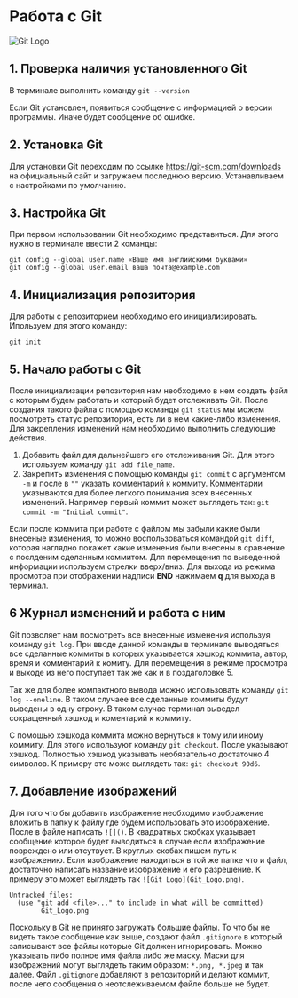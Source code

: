 # Работа с Git

![Git Logo](Git_Logo.png)

## 1. Проверка наличия установленного Git

В терминале выполнить команду `git --version`

Если Git установлен, появиться сообщение с информацией о версии программы. Иначе будет сообщение об ошибке.

## 2. Установка Git
Для установки Git переходим по ссылке https://git-scm.com/downloads на официальный сайт и загружаем последнюю версию. Устанавливаем с настройками по умолчанию.

## 3. Настройка Git
При первом использовании Git необходимо представиться. Для этого нужно в терминале ввести 2 команды:
```
git config --global user.name «Ваше имя английскими буквами»
git config --global user.email ваша почта@example.com
```

## 4. Инициализация репозитория
Для работы с репозиторием необходимо его инициализировать. Ипользуем для этого команду:
```
git init
```

## 5. Начало работы с Git
После инициализации репозитория нам необходимо в нем создать файл с которым будем работать и который будет отслеживать Git. После создания такого файла с помощью команды `git status` мы можем посмотреть статус репозитория, есть ли в нем какие-либо изменения.
Для закрепления изменений нам необходимо выполнить следующие действия.
1. Добавить файл для дальнейшего его отслеживания Git. Для этого используем команду `git add file_name`.
2. Закрепить изменения с помощью команды `git commit` с аргументом `-m` и после в `""` указать комментарий к коммиту. Комментарии указываются для более легкого понимания всех внесенных изменений. Например первый коммит может выглядеть так: `git commit -m "Initial commit"`.

Если после коммита при работе с файлом мы забыли какие были внесеные изменения, то можно воспользоваться командой `git diff`, которая наглядно покажет какие изменения были внесены в сравнение с послденим сделанным коммитом. Для перемещения по выведенной информации используем стрелки вверх/вниз. Для выхода из режима просмотра при отображении надписи **END** нажимаем **q** для выхода в терминал.

## 6 Журнал изменений и работа с ним
Git позволяет нам посмотреть все внесенные изменения используя команду `git log`. При вводе данной команды в терминале выводяться все сделанные коммиты в которых указывается хэшкод коммита, автор, время и комментарий к комиту. Для перемещения в режиме просмотра и выходе из него поступает так же как и в поздаголовке 5.

Так же для более компактного вывода можно использовать команду `git log --oneline`. В таком случаее все сделанные коммиты будут выведены в одну строку. В таком случае терминал выведел сокращенный хэшкод и коментарий к коммиту.

С помощью хэшкода коммита можно вернуться к тому или иному коммиту. Для этого используют команду `git checkout`. После указывают хэшкод. Полностью хэшкод указывать необязательно достаточно 4 символов. К примеру это може выглядеть так: `git checkout 90d6`.

## 7. Добавление изображений
Для того что бы добавить изображение необходимо изображение вложить в папку к файлу где будем использовать это изображение. После в файле написать `![]()`. В квадратных скобках указывает сообщение которое будет выводиться в случае если изображение повреждено или отсутвует. В круглых скобах пишем путь к изображению. Если изображение находиться в той же папке что и файл, достаточно написать название изображение и его разрешение. К примеру это может выглядеть так `![Git Logo](Git_Logo.png)`.

```
Untracked files:
  (use "git add <file>..." to include in what will be committed)
        Git_Logo.png
```
Поскольку в Git не принято загружать большие файлы. То что бы не видеть такое сообщение как выше, создают файл `.gitignore` в который записывают все файлы которые Git должен игнорировать. Можно указывать либо полное имя файла либо же маску. Маски для изображений могут выглядеть таким образом: `*.png, *.jpeg` и так далее. Файл `.gitignore` добавляют в репозиторий и делают коммит, после чего сообщения о неотслеживаемом файле больше не будет.